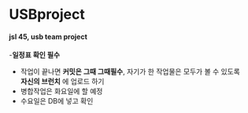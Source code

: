 # USBproject  
#### jsl 45, usb team project  

-__일정표 확인 필수__   
- 작업이 끝나면 __커밋은 그때 그때필수__, 자기가 한 작업물은 모두가 볼 수 있도록  
__자신의 브런치__ 에 업로드 하기    
- 병합작업은 화요일에 할 예정  
- 수요일은 DB에 넣고 확인  
